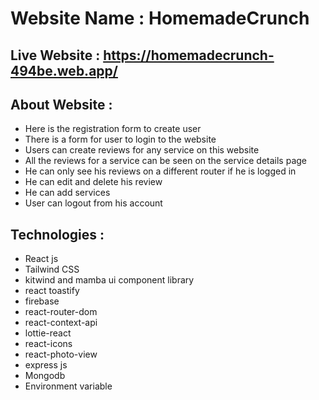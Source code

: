 # Website Name : HomemadeCrunch

## Live Website : https://homemadecrunch-494be.web.app/

## About Website :
- Here is the registration form to create user
- There is a form for user to login to the website
- Users can create reviews for any service on this website
- All the reviews for a service can be seen on the service details page
- He can only see his reviews on a different router if he is logged in
- He can edit and delete his review
- He can add services
- User can logout from his account 

## Technologies :
- React js
- Tailwind CSS
- kitwind and mamba ui component library
- react toastify
- firebase
- react-router-dom
- react-context-api
- lottie-react
- react-icons
- react-photo-view
- express js
- Mongodb
- Environment variable
